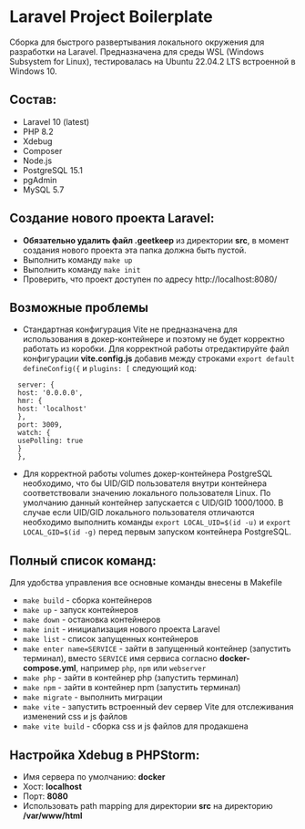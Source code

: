 # Laravel Project Boilerplate
Сборка для быстрого развертывания локального окружения для разработки на Laravel.
Предназначена для среды WSL (Windows Subsystem for Linux), тестировалась 
на Ubuntu 22.04.2 LTS встроенной в Windows 10.


## Состав:
* Laravel 10 (latest)
* PHP 8.2
* Xdebug
* Composer
* Node.js
* PostgreSQL 15.1
* pgAdmin
* MySQL 5.7

## Создание нового проекта Laravel:
* **Обязательно удалить файл .geetkeep** из директории **src**, 
в момент создания нового проекта эта папка должна быть пустой.
* Выполнить команду ```make up``` 
* Выполнить команду ```make init``` 
* Проверить, что проект доступен по адресу  http://localhost:8080/

## Возможные проблемы

* Стандартная конфигурация Vite не предназначена для использования в докер-контейнере 
и поэтому не будет корректно работать из коробки. Для корректной работы отредактируйте
файл конфигурации **vite.config.js**  добавив между строками ```export default defineConfig({``` 
и ```plugins: [``` следующий код:
```
  server: {
  host: '0.0.0.0',
  hmr: {
  host: 'localhost'
  },
  port: 3009,
  watch: {
  usePolling: true
  }
  },
```

* Для корректной работы volumes докер-контейнера PostgreSQL необходимо,
что бы UID/GID пользователя внутри контейнера соответствовали значению
локального пользователя Linux. По умолчанию данный контейнер запускается
с UID/GID 1000/1000. В случае если UID/GID локального пользователя отличаются
необходимо выполнить команды ```export LOCAL_UID=$(id -u)``` и ```export LOCAL_GID=$(id -g)```
перед первым запуском контейнера PostgreSQL.

## Полный список команд:
Для удобства управления все основные команды внесены в Makefile

* ```make build``` - сборка контейнеров
* ```make up``` - запуск контейнеров
* ```make down``` - остановка контейнеров
* ```make init``` - инициализация нового проекта Laravel
* ```make list``` - список запущенных контейнеров
* ```make enter name=SERVICE``` - зайти в запущенный контейнер (запустить терминал), вместо ```SERVICE``` имя сервиса согласно 
**docker-compose.yml**, например ```php```, ```npm``` или ```webserver```
* ```make php``` - зайти в контейнер php (запустить терминал)
* ```make npm``` - зайти в контейнер npm (запустить терминал)
* ```make migrate``` - выполнить миграции
* ```make vite``` - запустить встроенный dev сервер Vite для отслеживания изменений css и js файлов
* ```make vite build``` - сборка css и js файлов для продакшена

## Настройка Xdebug в PHPStorm:
* Имя сервера по умолчанию: **docker**
* Хост: **localhost**
* Порт: **8080**
* Использовать path mapping для директории **src** на директорию **/var/www/html**


